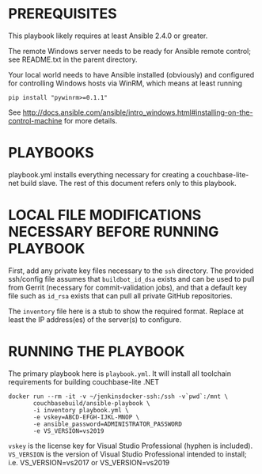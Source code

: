 # PREREQUISITES

This playbook likely requires at least Ansible 2.4.0 or greater.

The remote Windows server needs to be ready for Ansible remote
control; see README.txt in the parent directory.

Your local world needs to have Ansible installed (obviously) and configured
for controlling Windows hosts via WinRM, which means at least running

    pip install "pywinrm>=0.1.1"

See http://docs.ansible.com/ansible/intro_windows.html#installing-on-the-control-machine
for more details.

# PLAYBOOKS

playbook.yml installs everything necessary for creating a couchbase-lite-net
build slave. The rest of this document refers only to this playbook.

# LOCAL FILE MODIFICATIONS NECESSARY BEFORE RUNNING PLAYBOOK

First, add any private key files necessary to the `ssh` directory. The
provided ssh/config file assumes that `buildbot_id_dsa` exists and can
be used to pull from Gerrit (necessary for commit-validation jobs), and
that a default key file such as `id_rsa` exists that can pull all private
GitHub repositories.

The `inventory` file here is a stub to show the required format. Replace at
least the IP address(es) of the server(s) to configure.

# RUNNING THE PLAYBOOK

The primary playbook here is `playbook.yml`. It will install all toolchain
requirements for building couchbase-lite .NET

    docker run --rm -it -v ~/jenkinsdocker-ssh:/ssh -v`pwd`:/mnt \
           couchbasebuild/ansible-playbook \
           -i inventory playbook.yml \
           -e vskey=ABCD-EFGH-IJKL-MNOP \
           -e ansible_password=ADMINISTRATOR_PASSWORD
           -e VS_VERSION=vs2019

`vskey` is the license key for Visual Studio Professional (hyphen is included).
`VS_VERSION` is the version of Visual Studio Professional intended to install; i.e. VS_VERSION=vs2017 or VS_VERSION=vs2019
